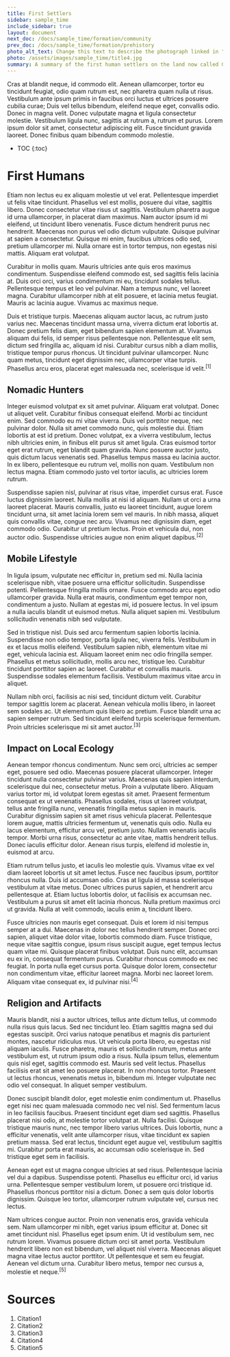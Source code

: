 ```yaml
---
title: First Settlers
sidebar: sample_time
include_sidebar: true
layout: document
next_doc: /docs/sample_time/formation/community
prev_doc: /docs/sample_time/formation/prehistory
photo_alt_text: Change this text to describe the photograph linked in "photo".
photo: /assets/images/sample_time/title4.jpg
summary: A summary of the first human settlers on the land now called Gallunesia.
---
```


Cras at blandit neque, id commodo elit. Aenean ullamcorper, tortor eu tincidunt feugiat, odio quam rutrum est, nec pharetra quam nulla ut risus. Vestibulum ante ipsum primis in faucibus orci luctus et ultrices posuere cubilia curae; Duis vel tellus bibendum, eleifend neque eget, convallis odio. Donec in magna velit. Donec vulputate magna et ligula consectetur molestie. Vestibulum ligula nunc, sagittis at rutrum a, rutrum et purus. Lorem ipsum dolor sit amet, consectetur adipiscing elit. Fusce tincidunt gravida laoreet. Donec finibus quam bibendum commodo molestie. 

* TOC
{:toc}

# First Humans

Etiam non lectus eu ex aliquam molestie ut vel erat. Pellentesque imperdiet ut felis vitae tincidunt. Phasellus vel est mollis, posuere dui vitae, sagittis libero. Donec consectetur vitae risus ut sagittis. Vestibulum pharetra augue id urna ullamcorper, in placerat diam maximus. Nam auctor ipsum id mi eleifend, ut tincidunt libero venenatis. Fusce dictum hendrerit purus nec hendrerit. Maecenas non purus vel odio dictum vulputate. Quisque pulvinar at sapien a consectetur. Quisque mi enim, faucibus ultrices odio sed, pretium ullamcorper mi. Nulla ornare est in tortor tempus, non egestas nisi mattis. Aliquam erat volutpat.

Curabitur in mollis quam. Mauris ultricies ante quis eros maximus condimentum. Suspendisse eleifend commodo est, sed sagittis felis lacinia at. Duis orci orci, varius condimentum mi eu, tincidunt sodales tellus. Pellentesque tempus et leo vel pulvinar. Nam a tempus nunc, vel laoreet magna. Curabitur ullamcorper nibh at elit posuere, et lacinia metus feugiat. Mauris ac lacinia augue. Vivamus ac maximus neque.

Duis et tristique turpis. Maecenas aliquam auctor lacus, ac rutrum justo varius nec. Maecenas tincidunt massa urna, viverra dictum erat lobortis at. Donec pretium felis diam, eget bibendum sapien elementum at. Vivamus aliquam dui felis, id semper risus pellentesque non. Pellentesque elit sem, dictum sed fringilla ac, aliquam id nisi. Curabitur cursus nibh a diam mollis, tristique tempor purus rhoncus. Ut tincidunt pulvinar ullamcorper. Nunc quam metus, tincidunt eget dignissim nec, ullamcorper vitae turpis. Phasellus arcu eros, placerat eget malesuada nec, scelerisque id velit.<sup>[1]</sup>

## Nomadic Hunters

Integer euismod volutpat ex sit amet pulvinar. Aliquam erat volutpat. Donec ut aliquet velit. Curabitur finibus consequat eleifend. Morbi ac tincidunt enim. Sed commodo eu mi vitae viverra. Duis vel porttitor neque, nec pulvinar dolor. Nulla sit amet commodo nunc, quis molestie dui. Etiam lobortis at est id pretium. Donec volutpat, ex a viverra vestibulum, lectus nibh ultricies enim, in finibus elit purus sit amet ligula. Cras euismod tortor eget erat rutrum, eget blandit quam gravida. Nunc posuere auctor justo, quis dictum lacus venenatis sed. Phasellus tempus massa eu lacinia auctor. In ex libero, pellentesque eu rutrum vel, mollis non quam. Vestibulum non lectus magna. Etiam commodo justo vel tortor iaculis, ac ultricies lorem rutrum.

Suspendisse sapien nisl, pulvinar at risus vitae, imperdiet cursus erat. Fusce luctus dignissim laoreet. Nulla mollis at nisi id aliquam. Nullam ut orci a urna laoreet placerat. Mauris convallis, justo eu laoreet tincidunt, augue lorem tincidunt urna, sit amet lacinia lorem sem vel mauris. In nibh massa, aliquet quis convallis vitae, congue nec arcu. Vivamus nec dignissim diam, eget commodo odio. Curabitur ut pretium lectus. Proin et vehicula dui, non auctor odio. Suspendisse ultricies augue non enim aliquet dapibus.<sup>[2]</sup>

## Mobile Lifestyle

In ligula ipsum, vulputate nec efficitur in, pretium sed mi. Nulla lacinia scelerisque nibh, vitae posuere urna efficitur sollicitudin. Suspendisse potenti. Pellentesque fringilla mollis ornare. Fusce commodo arcu eget odio ullamcorper gravida. Nulla erat mauris, condimentum eget tempor non, condimentum a justo. Nullam at egestas mi, id posuere lectus. In vel ipsum a nulla iaculis blandit ut euismod metus. Nulla aliquet sapien mi. Vestibulum sollicitudin venenatis nibh sed vulputate.

Sed in tristique nisl. Duis sed arcu fermentum sapien lobortis lacinia. Suspendisse non odio tempor, porta ligula nec, viverra felis. Vestibulum in ex et lacus mollis eleifend. Vestibulum sapien nibh, elementum vitae mi eget, vehicula lacinia est. Aliquam laoreet enim nec odio fringilla semper. Phasellus et metus sollicitudin, mollis arcu nec, tristique leo. Curabitur tincidunt porttitor sapien ac laoreet. Curabitur et convallis mauris. Suspendisse sodales elementum facilisis. Vestibulum maximus vitae arcu in aliquet.

Nullam nibh orci, facilisis ac nisi sed, tincidunt dictum velit. Curabitur tempor sagittis lorem ac placerat. Aenean vehicula mollis libero, in laoreet sem sodales ac. Ut elementum quis libero ac pretium. Fusce blandit urna ac sapien semper rutrum. Sed tincidunt eleifend turpis scelerisque fermentum. Proin ultricies scelerisque mi sit amet auctor.<sup>[3]</sup>

## Impact on Local Ecology

Aenean tempor rhoncus condimentum. Nunc sem orci, ultricies ac semper eget, posuere sed odio. Maecenas posuere placerat ullamcorper. Integer tincidunt nulla consectetur pulvinar varius. Maecenas quis sapien interdum, scelerisque dui nec, consectetur metus. Proin a vulputate libero. Aliquam varius tortor mi, id volutpat lorem egestas sit amet. Praesent fermentum consequat ex ut venenatis. Phasellus sodales, risus ut laoreet volutpat, tellus ante fringilla nunc, venenatis fringilla metus sapien in mauris. Curabitur dignissim sapien sit amet risus vehicula placerat. Pellentesque lorem augue, mattis ultricies fermentum ut, venenatis quis odio. Nulla eu lacus elementum, efficitur arcu vel, pretium justo. Nullam venenatis iaculis tempor. Morbi urna risus, consectetur ac ante vitae, mattis hendrerit tellus. Donec iaculis efficitur dolor. Aenean risus turpis, eleifend id molestie in, euismod at arcu.

Etiam rutrum tellus justo, et iaculis leo molestie quis. Vivamus vitae ex vel diam laoreet lobortis ut sit amet lectus. Fusce nec faucibus ipsum, porttitor rhoncus nulla. Duis id accumsan odio. Cras at ligula id massa scelerisque vestibulum at vitae metus. Donec ultrices purus sapien, et hendrerit arcu pellentesque at. Etiam luctus lobortis dolor, ut facilisis ex accumsan nec. Vestibulum a purus sit amet elit lacinia rhoncus. Nulla pretium maximus orci ut gravida. Nulla at velit commodo, iaculis enim a, tincidunt libero.

Fusce ultricies non mauris eget consequat. Duis et lorem id nisi tempus semper at a dui. Maecenas in dolor nec tellus hendrerit semper. Donec orci sapien, aliquet vitae dolor vitae, lobortis commodo diam. Fusce tristique, neque vitae sagittis congue, ipsum risus suscipit augue, eget tempus lectus quam vitae mi. Quisque placerat finibus volutpat. Duis nunc elit, accumsan eu ex in, consequat fermentum purus. Curabitur rhoncus commodo ex nec feugiat. In porta nulla eget cursus porta. Quisque dolor lorem, consectetur non condimentum vitae, efficitur laoreet magna. Morbi nec laoreet lorem. Aliquam vitae consequat ex, id pulvinar nisi.<sup>[4]</sup>

## Religion and Artifacts

Mauris blandit, nisi a auctor ultrices, tellus ante dictum tellus, ut commodo nulla risus quis lacus. Sed nec tincidunt leo. Etiam sagittis magna sed dui egestas suscipit. Orci varius natoque penatibus et magnis dis parturient montes, nascetur ridiculus mus. Ut vehicula porta libero, eu egestas nisl aliquam iaculis. Fusce pharetra, mauris et sollicitudin rutrum, metus ante vestibulum est, ut rutrum ipsum odio a risus. Nulla ipsum tellus, elementum quis nisl eget, sagittis commodo est. Mauris sed velit lectus. Phasellus facilisis erat sit amet leo posuere placerat. In non rhoncus tortor. Praesent ut lectus rhoncus, venenatis metus in, bibendum mi. Integer vulputate nec odio vel consequat. In aliquet semper vestibulum.

Donec suscipit blandit dolor, eget molestie enim condimentum ut. Phasellus eget nisi nec quam malesuada commodo nec vel nisl. Sed fermentum lacus in leo facilisis faucibus. Praesent tincidunt eget diam sed sagittis. Phasellus placerat nisi odio, at molestie tortor volutpat at. Nulla facilisi. Quisque tristique mauris nunc, nec tempor libero varius ultrices. Duis lobortis, nunc a efficitur venenatis, velit ante ullamcorper risus, vitae tincidunt ex sapien pretium massa. Sed erat lectus, tincidunt eget augue vel, vestibulum sagittis mi. Curabitur porta erat mauris, ac accumsan odio scelerisque in. Sed tristique eget sem in facilisis.

Aenean eget est ut magna congue ultricies at sed risus. Pellentesque lacinia vel dui a dapibus. Suspendisse potenti. Phasellus eu efficitur orci, id varius urna. Pellentesque semper vestibulum lorem, ut posuere orci tristique id. Phasellus rhoncus porttitor nisi a dictum. Donec a sem quis dolor lobortis dignissim. Quisque leo tortor, ullamcorper rutrum vulputate vel, cursus nec lectus.

Nam ultrices congue auctor. Proin non venenatis eros, gravida vehicula sem. Nam ullamcorper mi nibh, eget varius ipsum efficitur at. Donec sit amet tincidunt nisl. Phasellus eget ipsum enim. Ut id vestibulum sem, nec rutrum lorem. Vivamus posuere dictum orci sit amet porta. Vestibulum hendrerit libero non est bibendum, vel aliquet nisl viverra. Maecenas aliquet magna vitae lectus auctor porttitor. Ut pellentesque et sem eu feugiat. Aenean vel dictum urna. Curabitur libero metus, tempor nec cursus a, molestie et neque.<sup>[5]</sup>

# Sources

1. Citation1
2. Citation2
3. Citation3
4. Citation4
5. Citation5
